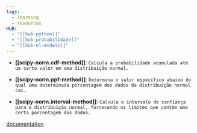```yaml
---
tags:
  - learning
  - resources
HUB:
  - "[[hub-python]]"
  - "[[hub-probabilidade]]"
  - "[[hub-ml-models]]"
---
```



- **[[scipy-norm.cdf-method]]**: `Calcula a probabilidade acumulada até um certo valor em uma distribuição normal.`

- **[[scipy-norm.ppf-method]]**: `Determina o valor específico abaixo do qual uma determinada porcentagem dos dados da distribuição normal cai.`

- **[[scipy-norm.interval-method]]**: `Calcula o intervalo de confiança para a distribuição normal, fornecendo os limites que contêm uma certa porcentagem dos dados.`


[documentation](https://docs.scipy.org/doc/scipy/reference/generated/scipy.stats.norm.html)